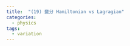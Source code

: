 ```yaml
---
title:  "(19) 變分 Hamiltonian vs Lagragian"
categories:
  - physics
tags:
  - variation
---
```






